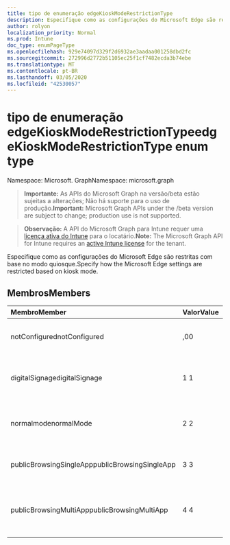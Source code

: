 ```yaml
---
title: tipo de enumeração edgeKioskModeRestrictionType
description: Especifique como as configurações do Microsoft Edge são restritas com base no modo quiosque.
author: rolyon
localization_priority: Normal
ms.prod: Intune
doc_type: enumPageType
ms.openlocfilehash: 929e74097d329f2d6932ae3aadaa001258dbd2fc
ms.sourcegitcommit: 272996d2772b51105ec25f1cf7482ecda3b74ebe
ms.translationtype: MT
ms.contentlocale: pt-BR
ms.lasthandoff: 03/05/2020
ms.locfileid: "42530057"
---
```

# <a name="edgekioskmoderestrictiontype-enum-type"></a><span data-ttu-id="9ab59-103">tipo de enumeração edgeKioskModeRestrictionType</span><span class="sxs-lookup"><span data-stu-id="9ab59-103">edgeKioskModeRestrictionType enum type</span></span>

<span data-ttu-id="9ab59-104">Namespace: Microsoft. Graph</span><span class="sxs-lookup"><span data-stu-id="9ab59-104">Namespace: microsoft.graph</span></span>

> <span data-ttu-id="9ab59-105">**Importante:** As APIs do Microsoft Graph na versão/beta estão sujeitas a alterações; Não há suporte para o uso de produção.</span><span class="sxs-lookup"><span data-stu-id="9ab59-105">**Important:** Microsoft Graph APIs under the /beta version are subject to change; production use is not supported.</span></span>

> <span data-ttu-id="9ab59-106">**Observação:** A API do Microsoft Graph para Intune requer uma [licença ativa do Intune](https://go.microsoft.com/fwlink/?linkid=839381) para o locatário.</span><span class="sxs-lookup"><span data-stu-id="9ab59-106">**Note:** The Microsoft Graph API for Intune requires an [active Intune license](https://go.microsoft.com/fwlink/?linkid=839381) for the tenant.</span></span>

<span data-ttu-id="9ab59-107">Especifique como as configurações do Microsoft Edge são restritas com base no modo quiosque.</span><span class="sxs-lookup"><span data-stu-id="9ab59-107">Specify how the Microsoft Edge settings are restricted based on kiosk mode.</span></span>

## <a name="members"></a><span data-ttu-id="9ab59-108">Membros</span><span class="sxs-lookup"><span data-stu-id="9ab59-108">Members</span></span>
|<span data-ttu-id="9ab59-109">Membro</span><span class="sxs-lookup"><span data-stu-id="9ab59-109">Member</span></span>|<span data-ttu-id="9ab59-110">Valor</span><span class="sxs-lookup"><span data-stu-id="9ab59-110">Value</span></span>|<span data-ttu-id="9ab59-111">Descrição</span><span class="sxs-lookup"><span data-stu-id="9ab59-111">Description</span></span>|
|:---|:---|:---|
|<span data-ttu-id="9ab59-112">notConfigured</span><span class="sxs-lookup"><span data-stu-id="9ab59-112">notConfigured</span></span>|<span data-ttu-id="9ab59-113">,0</span><span class="sxs-lookup"><span data-stu-id="9ab59-113">0</span></span>|<span data-ttu-id="9ab59-114">Não configurado (Irrestrito).</span><span class="sxs-lookup"><span data-stu-id="9ab59-114">Not configured (unrestricted).</span></span>|
|<span data-ttu-id="9ab59-115">digitalSignage</span><span class="sxs-lookup"><span data-stu-id="9ab59-115">digitalSignage</span></span>|<span data-ttu-id="9ab59-116">1 </span><span class="sxs-lookup"><span data-stu-id="9ab59-116">1</span></span>|<span data-ttu-id="9ab59-117">Pôsteres/digitais no modo de aplicativo único.</span><span class="sxs-lookup"><span data-stu-id="9ab59-117">Interactive/Digital signage in single-app mode.</span></span>|
|<span data-ttu-id="9ab59-118">normalmode</span><span class="sxs-lookup"><span data-stu-id="9ab59-118">normalMode</span></span>|<span data-ttu-id="9ab59-119">2 </span><span class="sxs-lookup"><span data-stu-id="9ab59-119">2</span></span>|<span data-ttu-id="9ab59-120">Modo normal (versão completa do Microsoft Edge).</span><span class="sxs-lookup"><span data-stu-id="9ab59-120">Normal mode (full version of Microsoft Edge).</span></span>|
|<span data-ttu-id="9ab59-121">publicBrowsingSingleApp</span><span class="sxs-lookup"><span data-stu-id="9ab59-121">publicBrowsingSingleApp</span></span>|<span data-ttu-id="9ab59-122">3 </span><span class="sxs-lookup"><span data-stu-id="9ab59-122">3</span></span>|<span data-ttu-id="9ab59-123">Navegação pública no modo de aplicativo único.</span><span class="sxs-lookup"><span data-stu-id="9ab59-123">Public browsing in single-app mode.</span></span>|
|<span data-ttu-id="9ab59-124">publicBrowsingMultiApp</span><span class="sxs-lookup"><span data-stu-id="9ab59-124">publicBrowsingMultiApp</span></span>|<span data-ttu-id="9ab59-125">4 </span><span class="sxs-lookup"><span data-stu-id="9ab59-125">4</span></span>|<span data-ttu-id="9ab59-126">Navegação pública (InPrivate) no modo de vários aplicativos.</span><span class="sxs-lookup"><span data-stu-id="9ab59-126">Public browsing (inPrivate) in multi-app mode.</span></span>|



